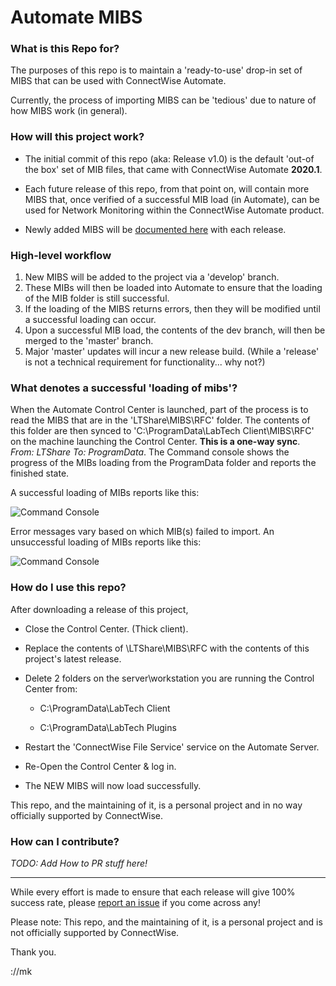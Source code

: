 # Automate MIBS

### What is this Repo for? 

The purposes of this repo is to maintain a 'ready-to-use' drop-in set of MIBS that can be used with ConnectWise Automate.

Currently, the process of importing MIBS can be 'tedious' due to nature of how MIBS work (in general).


### How will this project work?

- The initial commit of this repo (aka: Release v1.0) is the default 'out-of the box' set of MIB files, that came with ConnectWise Automate **2020.1**.

- Each future release of this repo, from that point on, will contain more MIBS that, once verified of a successful MIB load (in Automate), can be used for Network Monitoring within the ConnectWise Automate product.

- Newly added MIBS will be [documented here](https://github.com/MartynKeigher/Automate-MIBS/releases) with each release.


### High-level workflow

1. New MIBS will be added to the project via a 'develop' branch.
2. These MIBs will then be loaded into Automate to ensure that the loading of the MIB folder is still successful.
3. If the loading of the MIBS returns errors, then they will be modified until a successful loading can occur.
4. Upon a successful MIB load, the contents of the dev branch, will then be merged to the 'master' branch.
5. Major 'master' updates will incur a new release build. (While a 'release' is not a technical requirement for functionality... why not?)


### What denotes a successful 'loading of mibs'?

When the Automate Control Center is launched, part of the process is to read the MIBS that are in the 'LTShare\MIBS\RFC' folder. The contents of this folder are then synced to 'C:\ProgramData\LabTech Client\MIBS\RFC' on the machine launching the Control Center. **__This is a one-way sync__**. *From: LTShare To: ProgramData*. The Command console shows the progress of the MIBs loading from the ProgramData folder and reports the finished state.

A successful loading of MIBs reports like this:

![Command Console](https://i.imgur.com/40ozdG6.png)

Error messages vary based on which MIB(s) failed to import. An unsuccessful loading of MIBs reports like this:

![Command Console](https://i.imgur.com/r8tyDwb.jpg)


### How do I use this repo?

After downloading a release of this project,

- Close the Control Center. (Thick client).

- Replace the contents of \\LTShare\MIBS\RFC with the contents of this project's latest release.

- Delete 2 folders on the server\workstation you are running the Control Center from:

    - C:\ProgramData\LabTech Client

    - C:\ProgramData\LabTech Plugins

- Restart the 'ConnectWise File Service' service on the Automate Server.

- Re-Open the Control Center & log in.

- The NEW MIBS will now load successfully. 


This repo, and the maintaining of it, is a personal project and in no way officially supported by ConnectWise. 


### How can I contribute?

*TODO: Add How to PR stuff here!*

---
While every effort is made to ensure that each release will give 100% success rate, please [report an issue](https://github.com/MartynKeigher/Automate-MIBS/issues) if you come across any! 

Please note: This repo, and the maintaining of it, is a personal project and is not officially supported by ConnectWise.

Thank you.

://mk

